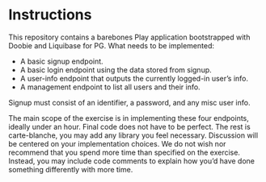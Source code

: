 # Instructions

This repository contains a barebones Play application bootstrapped with Doobie and Liquibase for PG. What needs to be implemented:
- A basic signup endpoint.
- A basic login endpoint using the data stored from signup.
- A user-info endpoint that outputs the currently logged-in user’s info.
- A management endpoint to list all users and their info.

Signup must consist of an identifier, a password, and any misc user info.

The main scope of the exercise is in implementing these four endpoints, ideally under an hour.
Final code does not have to be perfect. The rest is carte-blanche, you may add any library you feel necessary.
Discussion will be centered on your implementation choices. We do not wish nor recommend that you spend more time than specified on the exercise.
Instead, you may include code comments to explain how you’d have done something differently with more time.